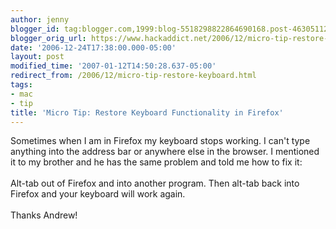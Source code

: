 ```yaml
---
author: jenny
blogger_id: tag:blogger.com,1999:blog-5518298822864690168.post-4630511243438666504
blogger_orig_url: https://www.hackaddict.net/2006/12/micro-tip-restore-keyboard.html
date: '2006-12-24T17:38:00.000-05:00'
layout: post
modified_time: '2007-01-12T14:50:28.637-05:00'
redirect_from: /2006/12/micro-tip-restore-keyboard.html
tags:
- mac
- tip
title: 'Micro Tip: Restore Keyboard Functionality in Firefox'
---
```


Sometimes when I am in Firefox my keyboard stops working.  I can't type anything into the address bar or anywhere else in the browser.  I mentioned it to my brother and he has the same problem and told me how to fix it:<br/><br/>Alt-tab out of Firefox and into another program.   Then alt-tab back into Firefox and your keyboard will work again.<br/><br/>Thanks Andrew!